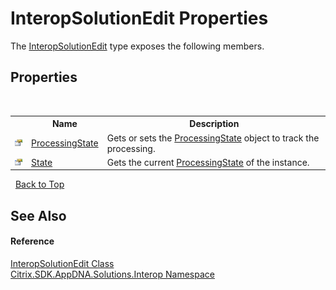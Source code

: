# InteropSolutionEdit Properties
 

The <a href="T_Citrix_SDK_AppDNA_Solutions_Interop_InteropSolutionEdit">InteropSolutionEdit</a> type exposes the following members.


## Properties
&nbsp;<table><tr><th></th><th>Name</th><th>Description</th></tr><tr><td>![Public property](media/pubproperty.gif "Public property")</td><td><a href="P_Citrix_SDK_AppDNA_Solutions_Interop_InteropSolutionEdit_ProcessingState">ProcessingState</a></td><td>
Gets or sets the <a href="P_Citrix_SDK_AppDNA_Solutions_Interop_InteropSolutionEdit_ProcessingState">ProcessingState</a> object to track the processing.</td></tr><tr><td>![Public property](media/pubproperty.gif "Public property")</td><td><a href="P_Citrix_SDK_AppDNA_Solutions_Interop_InteropSolutionEdit_State">State</a></td><td>
Gets the current <a href="P_Citrix_SDK_AppDNA_Solutions_Interop_InteropSolutionEdit_ProcessingState">ProcessingState</a> of the instance.</td></tr></table>&nbsp;
<a href="#interopsolutionedit-properties">Back to Top</a>

## See Also


#### Reference
<a href="T_Citrix_SDK_AppDNA_Solutions_Interop_InteropSolutionEdit">InteropSolutionEdit Class</a><br /><a href="N_Citrix_SDK_AppDNA_Solutions_Interop">Citrix.SDK.AppDNA.Solutions.Interop Namespace</a><br />